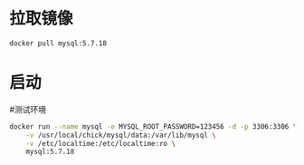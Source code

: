 拉取镜像
======
```Bash
docker pull mysql:5.7.18
```


启动
======
#测试环境
```Bash
docker run --name mysql -e MYSQL_ROOT_PASSWORD=123456 -d -p 3306:3306 \
    -v /usr/local/chick/mysql/data:/var/lib/mysql \
    -v /etc/localtime:/etc/localtime:ro \
    mysql:5.7.18
```